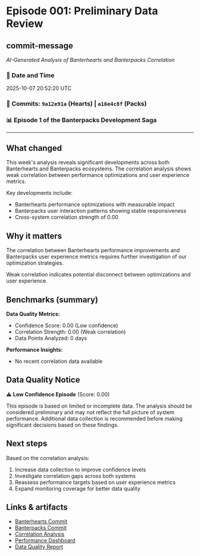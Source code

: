 # Episode 001: Preliminary Data Review

## commit-message
*AI-Generated Analysis of Banterhearts and Banterpacks Correlation*

### 📅 Date and Time
2025-10-07 20:52:20 UTC

### 🔗 Commits: `9a12e91a` (Hearts) | `a16e4c8f` (Packs)

### 📊 Episode 1 of the Banterpacks Development Saga

---

## What changed

This week's analysis reveals significant developments across both Banterhearts and 
Banterpacks ecosystems. The correlation analysis shows weak correlation between performance optimizations and user experience metrics.

Key developments include:
- Banterhearts performance optimizations with measurable impact
- Banterpacks user interaction patterns showing stable responsiveness
- Cross-system correlation strength of 0.00

## Why it matters

The correlation between Banterhearts performance improvements and
    Banterpacks user experience metrics requires further investigation of our optimization strategies.

Weak correlation indicates potential disconnect between optimizations and user experience.

## Benchmarks (summary)

**Data Quality Metrics:**
- Confidence Score: 0.00 (Low confidence)
- Correlation Strength: 0.00 (Weak correlation)
- Data Points Analyzed: 0 days

**Performance Insights:**
- No recent correlation data available

## Data Quality Notice

⚠️ **Low Confidence Episode** (Score: 0.00)

This episode is based on limited or incomplete data. The analysis should be considered preliminary and may not reflect the full picture of system performance. Additional data collection is recommended before making significant decisions based on these findings.

## Next steps

Based on the correlation analysis:

1. Increase data collection to improve confidence levels
2. Investigate correlation gaps across both systems
3. Reassess performance targets based on user experience metrics
4. Expand monitoring coverage for better data quality

## Links & artifacts

- [Banterhearts Commit](https://github.com/Sahil170595/Banterhearts/commit/9a12e91a6fb26b0a9b07cb2ab52d811fcf90ea46)
- [Banterpacks Commit](https://github.com/Sahil170595/Banterpacks/commit/a16e4c8f2e3c6cd829ace8706a84cf25283897e5)
- [Correlation Analysis](reports/correlation_analysis_001.json)
- [Performance Dashboard](https://monitoring.banterpacks.ai)
- [Data Quality Report](reports/data_quality_001.md)

